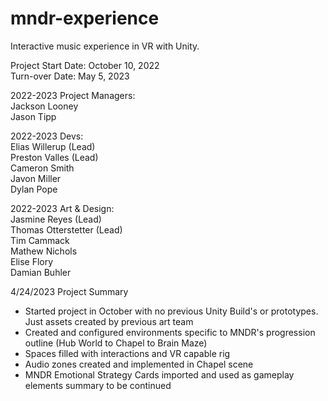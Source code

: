 # mndr-experience
Interactive music experience in VR with Unity.

Project Start Date: October 10, 2022<br />
Turn-over Date: May 5, 2023

2022-2023 Project Managers:<br />
Jackson Looney<br />
Jason Tipp<br />

2022-2023 Devs:<br />
Elias Willerup (Lead)<br />
Preston Valles (Lead)<br />
Cameron Smith<br />
Javon Miller<br />
Dylan Pope<br />

2022-2023 Art & Design:<br />
Jasmine Reyes (Lead)<br />
Thomas Otterstetter (Lead)<br />
Tim Cammack<br />
Mathew Nichols<br />
Elise Flory<br />
Damian Buhler<br />

4/24/2023 Project Summary

- Started project in October with no previous Unity Build's or prototypes. Just assets created by previous art team
- Created and configured environments specific to MNDR's progression outline (Hub World to Chapel to Brain Maze)
- Spaces filled with interactions and VR capable rig
- Audio zones created and implemented in Chapel scene
- MNDR Emotional Strategy Cards imported and used as gameplay elements
summary to be continued
